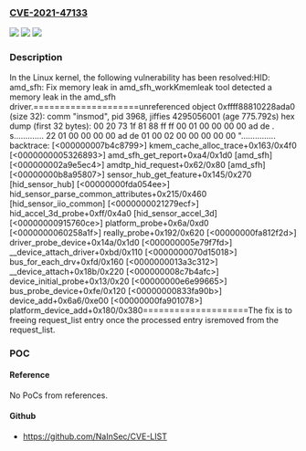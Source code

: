 ### [CVE-2021-47133](https://cve.mitre.org/cgi-bin/cvename.cgi?name=CVE-2021-47133)
![](https://img.shields.io/static/v1?label=Product&message=Linux&color=blue)
![](https://img.shields.io/static/v1?label=Version&message=4b2c53d93a4b%3C%2029beadea66a2%20&color=brighgreen)
![](https://img.shields.io/static/v1?label=Vulnerability&message=n%2Fa&color=brighgreen)

### Description

In the Linux kernel, the following vulnerability has been resolved:HID: amd_sfh: Fix memory leak in amd_sfh_workKmemleak tool detected a memory leak in the amd_sfh driver.====================unreferenced object 0xffff88810228ada0 (size 32):  comm "insmod", pid 3968, jiffies 4295056001 (age 775.792s)  hex dump (first 32 bytes):    00 20 73 1f 81 88 ff ff 00 01 00 00 00 00 ad de  . s.............    22 01 00 00 00 00 ad de 01 00 02 00 00 00 00 00  "...............  backtrace:    [<000000007b4c8799>] kmem_cache_alloc_trace+0x163/0x4f0    [<0000000005326893>] amd_sfh_get_report+0xa4/0x1d0 [amd_sfh]    [<000000002a9e5ec4>] amdtp_hid_request+0x62/0x80 [amd_sfh]    [<00000000b8a95807>] sensor_hub_get_feature+0x145/0x270 [hid_sensor_hub]    [<00000000fda054ee>] hid_sensor_parse_common_attributes+0x215/0x460 [hid_sensor_iio_common]    [<0000000021279ecf>] hid_accel_3d_probe+0xff/0x4a0 [hid_sensor_accel_3d]    [<00000000915760ce>] platform_probe+0x6a/0xd0    [<0000000060258a1f>] really_probe+0x192/0x620    [<00000000fa812f2d>] driver_probe_device+0x14a/0x1d0    [<000000005e79f7fd>] __device_attach_driver+0xbd/0x110    [<0000000070d15018>] bus_for_each_drv+0xfd/0x160    [<0000000013a3c312>] __device_attach+0x18b/0x220    [<000000008c7b4afc>] device_initial_probe+0x13/0x20    [<00000000e6e99665>] bus_probe_device+0xfe/0x120    [<00000000833fa90b>] device_add+0x6a6/0xe00    [<00000000fa901078>] platform_device_add+0x180/0x380====================The fix is to freeing request_list entry once the processed entry isremoved from the request_list.

### POC

#### Reference
No PoCs from references.

#### Github
- https://github.com/NaInSec/CVE-LIST

